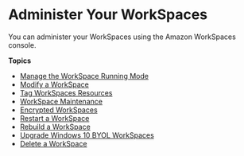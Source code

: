 # Administer Your WorkSpaces<a name="administer-workspaces"></a>

You can administer your WorkSpaces using the Amazon WorkSpaces console\.

**Topics**
+ [Manage the WorkSpace Running Mode](running-mode.md)
+ [Modify a WorkSpace](modify-workspaces.md)
+ [Tag WorkSpaces Resources](tag-workspaces-resources.md)
+ [WorkSpace Maintenance](workspace-maintenance.md)
+ [Encrypted WorkSpaces](encrypt-workspaces.md)
+ [Restart a WorkSpace](reboot-workspaces.md)
+ [Rebuild a WorkSpace](rebuild-workspace.md)
+ [Upgrade Windows 10 BYOL WorkSpaces](upgrade-windows-10-byol-workspaces.md)
+ [Delete a WorkSpace](delete-workspaces.md)